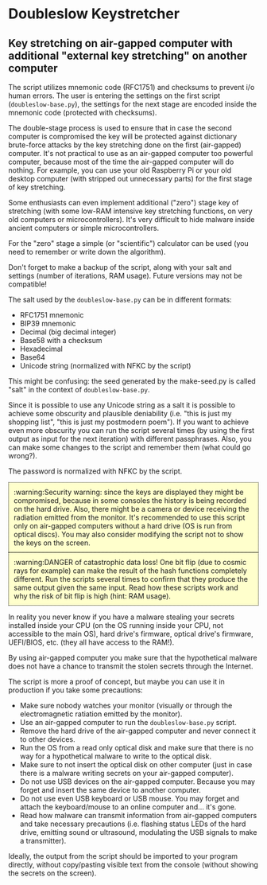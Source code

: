 # Doubleslow Keystretcher
## Key stretching on air-gapped computer with additional "external key stretching" on another computer

The script utilizes mnemonic code (RFC1751) and checksums to prevent i/o human errors. The user is entering the settings on the first script (`doubleslow-base.py`), the settings for the next stage are encoded inside the mnemonic code (protected with checksums).

The double-stage process is used to ensure that in case the second computer is compromised the key will be protected against dictionary brute-force attacks by the key stretching done on the first (air-gapped) computer. It's not practical to use as an air-gapped computer too powerful computer, because most of the time the air-gapped computer will do nothing. For example, you can use your old Raspberry Pi or your old desktop computer (with stripped out unnecessary parts) for the first stage of key stretching.

Some enthusiasts can even implement additional ("zero") stage key of stretching (with some low-RAM intensive key stretching functions, on very old computers or microcontrollers). It's very difficult to hide malware inside ancient computers or simple microcontrollers.

For the "zero" stage a simple (or "scientific") calculator can be used (you need to remember or write down the algorithm).

Don't forget to make a backup of the script, along with your salt and settings (number of iterations, RAM usage). Future versions may not be compatible!

The salt used by the `doubleslow-base.py` can be in different formats:

* RFC1751 mnemonic
* BIP39 mnemonic
* Decimal (big decimal integer)
* Base58 with a checksum
* Hexadecimal
* Base64
* Unicode string (normalized with NFKC by the script)

This might be confusing: the seed generated by the make-seed.py is called "salt" in the context of `doubleslow-base.py`.

Since it is possible to use any Unicode string as a salt it is possible to achieve some obscurity and plausible deniability (i.e. "this is just my shopping list", "this is just my postmodern poem"). If you want to achieve even more obscurity you can run the script several times (by using the first output as input for the next iteration) with different passphrases. Also, you can make some changes to the script and remember them (what could go wrong?).

The password is normalized with NFKC by the script.


<div style="border: 1px black dotted; padding: 10px; background-color: #ffffcc">
:warning:Security warning: since the keys are displayed they might be compromised, because in some consoles the history is being recorded on the hard drive. Also, there might be a camera or device receiving the radiation emitted from the monitor. It's recommended to use this script only on air-gapped computers without a hard drive (OS is run from optical discs). You may also consider modifying the script not to show the keys on the screen.
</div>

<div style="border: 1px black dotted; padding: 10px; background-color: #ffffcc">
:warning:DANGER of catastrophic data loss! One bit flip (due to cosmic rays for example) can make the result of the hash functions completely different. Run the scripts several times to confirm that they produce the same output given the same input. Read how these scripts work and why the risk of bit flip is high (hint: RAM usage).
</div>

In reality you never know if you have a malware stealing your secrets installed inside your CPU (on the OS running inside your CPU, not accessible to the main OS), hard drive's firmware, optical drive's firmware, UEFI/BIOS, etc. (they all have access to the RAM!).

By using air-gapped computer you make sure that the hypothetical malware does not have a chance to transmit the stolen secrets through the Internet.

The script is more a proof of concept, but maybe you can use it in production if you take some precautions:

- Make sure nobody watches your monitor (visually or through the electromagnetic ratiation emitted by the monitor).
- Use an air-gapped computer to run the `doubleslow-base.py` script.
- Remove the hard drive of the air-gapped computer and never connect it to other devices.
- Run the OS from a read only optical disk and make sure that there is no way for a hypothetical malware to write to the optical disk.
- Make sure to not insert the optical disk on other computer (just in case there is a malware writing secrets on your air-gapped computer).
- Do not use USB devices on the air-gapped computer. Because you may forget and insert the same device to another computer.
- Do not use even USB keyboard or USB mouse. You may forget and attach the keyboard/mouse to an online computer and... it's gone.
- Read how malware can transmit information from air-gapped computers and take necessary precautions (i.e. flashing status LEDs of the hard drive, emitting sound or ultrasound, modulating the USB signals to make a transmitter).

Ideally, the output from the script should be imported to your program directly, without copy/pasting visible text from the console (without showing the secrets on the screen).
